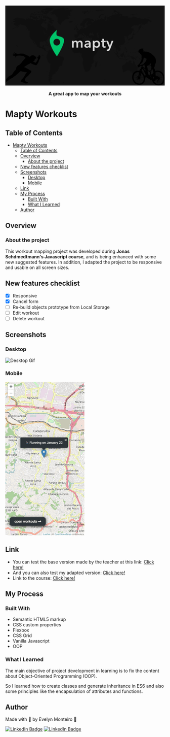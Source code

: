 ![Banner Mapty](img/banner.png)

<p align="center">
  <b>A great app to map your workouts</b>
</p>

# Mapty Workouts

## Table of Contents

- [Mapty Workouts](#mapty-workouts)
  - [Table of Contents](#table-of-contents)
  - [Overview](#overview)
    - [About the project](#about-the-project)
  - [New features checklist](#new-features-checklist)
  - [Screenshots](#screenshots)
    - [Desktop](#desktop)
    - [Mobile](#mobile)
  - [Link](#link)
  - [My Process](#my-process)
    - [Built With](#built-with)
    - [What I Learned](#what-i-learned)
  - [Author](#author)

## Overview

### About the project

This workout mapping project was developed during **Jonas Schdmedtmann's Javascript course**, and is being enhanced with some new suggested features. In addition, I adapted the project to be responsive and usable on all screen sizes.

## New features checklist

- [x] Responsive
- [x] Cancel form
- [ ] Re-build objects prototype from Local Storage
- [ ] Edit workout
- [ ] Delete workout

## Screenshots

### Desktop

![Desktop Gif](img/desktop-gif.gif)

### Mobile

![Mobile Gif](img/mobile-gif.gif)

## Link

- You can test the base version made by the teacher at this link: <a href="https://mapty.netlify.app/" target="_blank">Click here!</a>
- And you can also test my adapted version: <a href="https://mapty-evemon.netlify.app/" target="_blank">Click here!</a>
- Link to the course: <a href="https://www.udemy.com/course/the-complete-javascript-course/" target="_blank">Click here!</a>

## My Process

### Built With

- Semantic HTML5 markup
- CSS custom properties
- Flexbox
- CSS Grid
- Vanilla Javascript
- OOP

### What I Learned

The main objective of project development in learning is to fix the content about Object-Oriented Programming (OOP).

So I learned how to create classes and generate inheritance in ES6 and also some principles like the encapsulation of attributes and functions.

## Author

Made with 💜 by Evelyn Monteiro 👋
<br>

[![LinkedIn Badge](https://img.shields.io/badge/-Evelyn_Monteiro-blue?style=flat-square&logo=Linkedin&logoColor=white&link=https://www.linkedin.com/in/evelyn-monteiro/)](https://www.linkedin.com/in/evelyn-monteiro/)
[![LinkedIn Badge](https://img.shields.io/badge/-Evelyn_Monteiro-white?style=flat-square&logo=Gmail&logoColor=red&)](mailto:evelynsilmonteiro@gmail.com)
